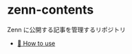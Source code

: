 # zenn-contents
Zenn に公開する記事を管理するリポジトリ

* [📘 How to use](https://zenn.dev/zenn/articles/zenn-cli-guide)